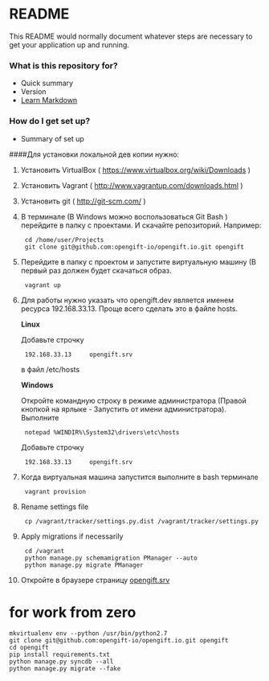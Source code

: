 # README #

This README would normally document whatever steps are necessary to get your application up and running.

### What is this repository for? ###

* Quick summary
* Version
* [Learn Markdown](https://bitbucket.org/tutorials/markdowndemo)

### How do I get set up? ###

* Summary of set up

####Для установки локальной дев копии нужно:

1. Установить VirtualBox ( https://www.virtualbox.org/wiki/Downloads )

2. Установить Vagrant ( http://www.vagrantup.com/downloads.html )

3. Установить git ( http://git-scm.com/ )

4. В терминале (В Windows можно воспользоваться Git Bash )
   перейдите в папку с проектами. И скачайте репозиторий.
   Например:

        cd /home/user/Projects
        git clone git@github.com:opengift-io/opengift.io.git opengift

5. Перейдите в папку с проектом и запустите виртуальную машину (В первый раз должен будет скачаться образ.

        vagrant up

6. Для работы нужно указать что opengift.dev является именем ресурса 192.168.33.13.
    Проще всего сделать это в файле hosts.
    
    **Linux**
    
    Добавьте строчку

        192.168.33.13     opengift.srv

    в файл /etc/hosts

     **Windows**
     
     Откройте командную строку в режиме администратора (Правой кнопкой на ярлыке - Запустить от имени администратора).
     Выполните

        notepad %WINDIR%\System32\drivers\etc\hosts

    Добавьте строчку

        192.168.33.13     opengift.srv

7. Когда виртуальная машина запустится выполните в bash терминале

        vagrant provision

8. Rename settings file

        cp /vagrant/tracker/settings.py.dist /vagrant/tracker/settings.py

9. Apply migrations if necessarily

        cd /vagrant
        python manage.py schemamigration PManager --auto
        python manage.py migrate PManager

10. Откройте в браузере страницу [opengift.srv](http://opengift.srv)



# for work from zero


```
mkvirtualenv env --python /usr/bin/python2.7
git clone git@github.com:opengift-io/opengift.io.git opengift
cd opengift
pip install requirements.txt
python manage.py syncdb --all
python manage.py migrate --fake

```



